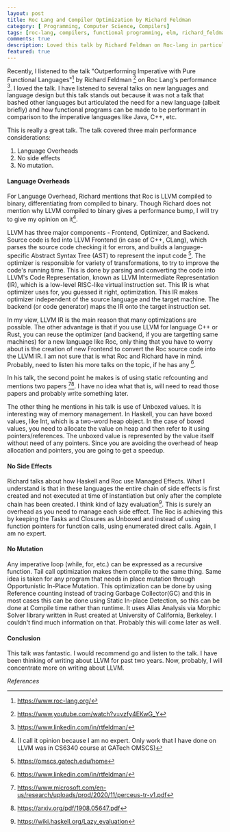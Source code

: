 ```yaml
---
layout: post
title: Roc Lang and Compiler Optimization by Richard Feldman
category: [ Programming, Computer Science, Compilers]
tags: [roc-lang, compilers, functional programming, elm, richard_feldman, haskell, compilers, optimizations, llvm]
comments: true
description: Loved this talk by Richard Feldman on Roc-lang in particular and language optimization in general.
featured: true
---
```


Recently,  I listened to the talk "Outperforming Imperative with Pure Functional Languages"[^1] by Richard Feldman [^2] on Roc Lang's performance [^3]. I loved the talk. I have listened to several talks on new languages and language design but this talk stands out because it was not a talk that bashed other languages but articulated the need for a new language (albeit briefly) and how functional programs can be made to be performant in comparison to the imperative languages like Java, C++, etc. 

This is really a great talk. The talk covered three main performance considerations:  
1. Language Overheads 
2. No side effects
3. No mutation.

#### Language Overheads

For Language Overhead, Richard mentions that Roc is LLVM compiled to binary, differentiating from compiled to binary. Though Richard does not mention why LLVM compiled to binary gives a performance bump, I will try to give my opinion on it[^4]. 

LLVM has three major components - Frontend, Optimizer, and Backend. Source code is fed into LLVM Frontend (in case of C++, CLang), which parses the source code checking it for errors, and builds a language-specific Abstract Syntax Tree (AST) to represent the input code [^5]. The optimizer is responsible for variety of transformations, to try to improve the code's running time. This is done by parsing and converting the code into LLVM's Code Representation, known as LLVM Intermediate Representation (IR), which is a low-level RISC-like virtual instruction set. This IR is what optimizer uses for, you guessed it right, optimization. This IR makes optimizer independent of the source language and the target machine. The backend (or code generator) maps the IR onto the target instruction set. 

In my view, LLVM IR is the main reason that many optimizations are possible. The other advantage is that if you use LLVM for language C++ or Rust, you can reuse the optimizer (and backend, if you are targetting same machines) for a new language like Roc, only thing that you have to worry about is the creation of new Frontend to convert the Roc source code into the LLVM IR. I am not sure that is what Roc and Richard have in mind. Probably, need to listen his more talks on the topic, if he has any [^3].

In his talk, the second point he makes is of using static refcounting and mentions two papers [^8][^9]. I have no idea what that is, will need to read those papers and probably write something later. 

The other thing he mentions in his talk is use of Unboxed values. It is interesting way of memory management. In Haskell, you can have boxed values, like Int, which is a two-word heap object. In the case of boxed values, you need to allocate the value on heap and then refer to it using pointers/references. The unboxed value is represented by the value itself without need of any pointers. Since you are avoiding the overhead of heap allocation and pointers, you are going to get a speedup. 

#### No Side Effects

Richard talks about how Haskell and Roc use Managed Effects. What I understand is that in these languages the entire chain of side effects is first created and not executed at time of instantiation but only after the complete chain has been created. I think kind of lazy evaluation[^10]. This is surely an overhead as you need to manage each side effect. The Roc is achieving this by keeping the Tasks and Closures as Unboxed and instead of using function pointers for function calls, using enumerated direct calls. Again, I am no expert. 

#### No Mutation

Any imperative loop (while, for, etc.) can be expressed as a recursive function. Tail call optimization makes them compile to the same thing. Same idea is taken for any program that needs in place mutation through Opportunistic In-Place Mutation. This optimization can be done by using Reference counting instead of tracing Garbage Collector(GC) and this in most cases this can be done using Static In-place Detection, so this can be done at Compile time rather than runtime. It uses Alias Analysis via Morphic Solver library written in Rust created at University of California, Berkeley. I couldn't find much information on that. Probably this will come later as well. 

#### Conclusion
This talk was fantastic. I would recommend go and listen to the talk. I have been thinking of writing about LLVM for past two years. Now, probably, I will concentrate more on writing about LLVM.  

*References*  

[^1]: https://www.roc-lang.org/
[^2]: https://www.youtube.com/watch?v=vzfy4EKwG_Y  
[^3]: https://www.linkedin.com/in/rtfeldman/  
[^4]: (I call it opinion because I am no expert. Only work that I have done on LLVM was in CS6340[^6] course at GATech OMSCS[^7])  
[^5]: https://omscs.gatech.edu/home  
[^6]: [CS6340 - Software Analysis and Test](https://omscs.gatech.edu/cs-6340-software-analysis) is one of the best courses offered in OMSCS. If you are planning to take one course in OMSCS, try this one. Thoroughly enjoyed this course.   
[^7]: http://www.aosabook.org/en/llvm.html  
[^8]: https://www.microsoft.com/en-us/research/uploads/prod/2020/11/perceus-tr-v1.pdf
[^9]: https://arxiv.org/pdf/1908.05647.pdf
[^10]: https://wiki.haskell.org/Lazy_evaluation